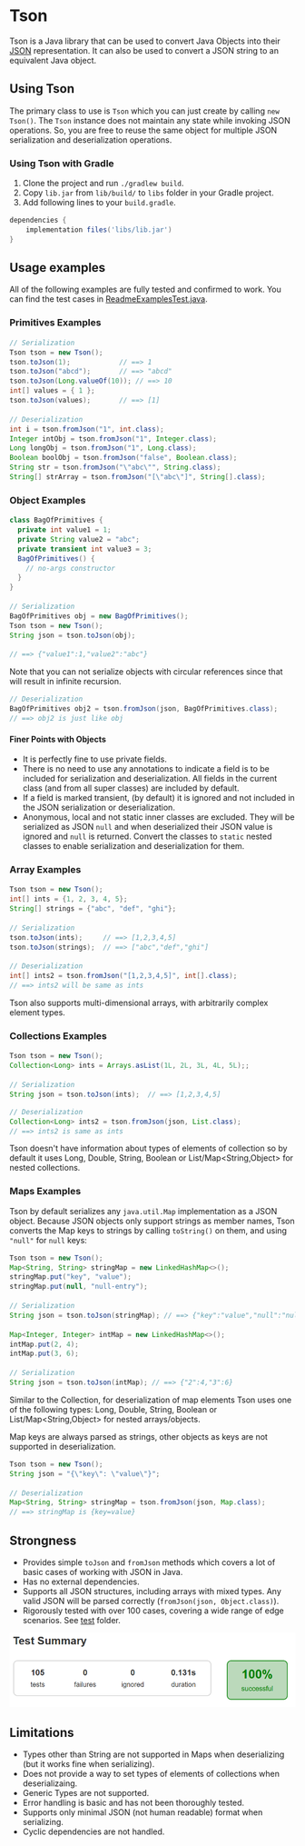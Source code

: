 # Tson

Tson is a Java library that can be used to convert Java Objects into their [JSON](https://www.json.org/json-en.html) representation. It can also be used to convert a JSON string to an equivalent Java object.

## Using Tson

The primary class to use is `Tson` which you can just create by calling `new Tson()`. The `Tson` instance does not maintain any state while invoking JSON operations. So, you are free to reuse the same object for multiple JSON serialization and deserialization operations.

### Using Tson with Gradle

1. Clone the project and run `./gradlew build`.
2. Copy `lib.jar` from `lib/build/` to `libs` folder in your Gradle project.
3. Add following lines to your `build.gradle`.

```groovy
dependencies {
    implementation files('libs/lib.jar')
}
```

## Usage examples

All of the following examples are fully tested and confirmed to work. You can find the test cases in [ReadmeExamplesTest.java](./tson/lib/src/test/java/dev/tishenko/ReadmeExamplesTest.java).

### Primitives Examples

```java
// Serialization
Tson tson = new Tson();
tson.toJson(1);            // ==> 1
tson.toJson("abcd");       // ==> "abcd"
tson.toJson(Long.valueOf(10)); // ==> 10
int[] values = { 1 };
tson.toJson(values);       // ==> [1]

// Deserialization
int i = tson.fromJson("1", int.class);
Integer intObj = tson.fromJson("1", Integer.class);
Long longObj = tson.fromJson("1", Long.class);
Boolean boolObj = tson.fromJson("false", Boolean.class);
String str = tson.fromJson("\"abc\"", String.class);
String[] strArray = tson.fromJson("[\"abc\"]", String[].class);
```

### Object Examples

```java
class BagOfPrimitives {
  private int value1 = 1;
  private String value2 = "abc";
  private transient int value3 = 3;
  BagOfPrimitives() {
    // no-args constructor
  }
}

// Serialization
BagOfPrimitives obj = new BagOfPrimitives();
Tson tson = new Tson();
String json = tson.toJson(obj);

// ==> {"value1":1,"value2":"abc"}
```

Note that you can not serialize objects with circular references since that will result in infinite recursion.

```java
// Deserialization
BagOfPrimitives obj2 = tson.fromJson(json, BagOfPrimitives.class);
// ==> obj2 is just like obj
```

#### **Finer Points with Objects**

* It is perfectly fine to use private fields.
* There is no need to use any annotations to indicate a field is to be included for serialization and deserialization. All fields in the current class (and from all super classes) are included by default.
* If a field is marked transient, (by default) it is ignored and not included in the JSON serialization or deserialization.
* Anonymous, local and not static inner classes are excluded. They will be serialized as JSON `null` and when deserialized their JSON value is ignored and `null` is returned. Convert the classes to `static` nested classes to enable serialization and deserialization for them.

### Array Examples

```java
Tson tson = new Tson();
int[] ints = {1, 2, 3, 4, 5};
String[] strings = {"abc", "def", "ghi"};

// Serialization
tson.toJson(ints);     // ==> [1,2,3,4,5]
tson.toJson(strings);  // ==> ["abc","def","ghi"]

// Deserialization
int[] ints2 = tson.fromJson("[1,2,3,4,5]", int[].class);
// ==> ints2 will be same as ints
```

Tson also supports multi-dimensional arrays, with arbitrarily complex element types.

### Collections Examples

```java
Tson tson = new Tson();
Collection<Long> ints = Arrays.asList(1L, 2L, 3L, 4L, 5L);;

// Serialization
String json = tson.toJson(ints);  // ==> [1,2,3,4,5]
```

```java
// Deserialization
Collection<Long> ints2 = tson.fromJson(json, List.class);
// ==> ints2 is same as ints
```

Tson doesn't have information about types of elements of collection so by default it uses Long, Double, String, Boolean or List<Object>/Map<String,Object> for nested collections. 

### Maps Examples

Tson by default serializes any `java.util.Map` implementation as a JSON object. Because JSON objects only support strings as member names, Tson converts the Map keys to strings by calling `toString()` on them, and using `"null"` for `null` keys:

```java
Tson tson = new Tson();
Map<String, String> stringMap = new LinkedHashMap<>();
stringMap.put("key", "value");
stringMap.put(null, "null-entry");

// Serialization
String json = tson.toJson(stringMap); // ==> {"key":"value","null":"null-entry"}

Map<Integer, Integer> intMap = new LinkedHashMap<>();
intMap.put(2, 4);
intMap.put(3, 6);

// Serialization
String json = tson.toJson(intMap); // ==> {"2":4,"3":6}
```

Similar to the Collection, for deserialization of map elements Tson uses one of the following types: Long, Double, String, Boolean or List<Object>/Map<String,Object> for nested arrays/objects.

Map keys are always parsed as strings, other objects as keys are not supported in deserialization.

```java
Tson tson = new Tson();
String json = "{\"key\": \"value\"}";

// Deserialization
Map<String, String> stringMap = tson.fromJson(json, Map.class);
// ==> stringMap is {key=value}
```

## Strongness
- Provides simple `toJson` and `fromJson` methods which covers a lot of basic cases of working with JSON in Java.
- Has no external dependencies.
- Supports all JSON structures, including arrays with mixed types. Any valid JSON will be parsed correctly (`fromJson(json, Object.class)`).
- Rigorously tested with over 100 cases, covering a wide range of edge scenarios. See [test](./tson/lib/src/test/) folder.

![tests summary](./images/tests.png)

## Limitations
- Types other than String are not supported in Maps when deserializing (but it works fine when serializing).
- Does not provide a way to set types of elements of collections when deserializaing.
- Generic Types are not supported.
- Error handling is basic and has not been thoroughly tested.
- Supports only minimal JSON (not human readable) format when serializing.
- Cyclic dependencies are not handled.